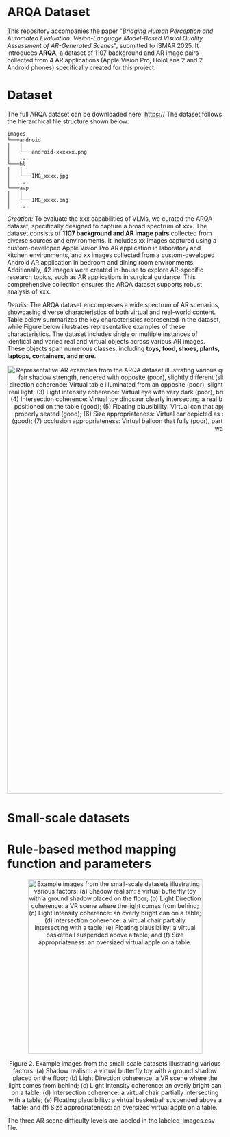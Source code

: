 # ARQA Dataset
This repository accompanies the paper "_Bridging Human Perception and Automated Evaluation: Vision-Language Model-Based Visual Quality Assessment of AR-Generated Scenes_", submitted to ISMAR 2025. It introduces **ARQA**, a dataset of 1107 background and AR image pairs collected from 4 AR applications (Apple Vision Pro, HoloLens 2 and 2 Android phones) specifically created for this project. 

# Dataset
The full ARQA dataset can be downloaded here: [https://](https://) The dataset follows the hierarchical file structure shown below:
```
images
└───android
│   │
│   └───android-xxxxxx.png
│   ...
└───hl
│   │
│   └───IMG_xxxx.jpg
│   ...
└───avp
│   │
│   └───IMG_xxxx.png
│   ...
```

_Creation:_ To evaluate the xxx capabilities of VLMs, we curated the ARQA dataset, specifically designed to capture a broad spectrum of xxx. The dataset consists of **1107 background and AR image pairs** collected from diverse sources and environments. It includes xx images captured using a custom-developed Apple Vision Pro AR application in laboratory and kitchen environments, and xx images collected from a custom-developed Android AR application in bedroom and dining room environments. Additionally, 42 images were created in-house to explore AR-specific research topics, such as AR applications in surgical guidance. This comprehensive collection ensures the ARQA dataset supports robust analysis of xxx. 

_Details:_ The ARQA dataset encompasses a wide spectrum of AR scenarios, showcasing diverse characteristics of both virtual and real-world content. Table below summarizes the key characteristics represented in the dataset, while Figure below illustrates representative examples of these characteristics. The dataset includes single or multiple instances of identical and varied real and virtual objects across various AR images. These objects span numerous classes, including **toys, food, shoes, plants, laptops, containers, and more**.

<p align="center"><img width="1000" alt="Representative AR examples from the ARQA dataset illustrating various quality levels across 7 visual factors: (1) Shadow reailsm: Virtual basket with fair shadow strength, rendered with opposite (poor), slightly different (slightly degraded), or same (good) direction as the real shadow; (2) Light direction coherence: Virtual table illuminated from an opposite (poor), slightly different (slightly degraded), or consistent (good) direction compared to real light; (3) Light intensity coherence: Virtual eye with very dark (poor), bright but detail-obscuring (slightly degraded), or clear (good) light intensity; (4) Intersection coherence: Virtual toy dinosaur clearly intersecting a real bottle (poor), slightly sinking into the board (slightly degraded), or correctly positioned on the table (good); (5) Floating plausibility: Virtual can that appears obviously detached (poor), slightly elevated (slightly degraded), or properly seated (good); (6) Size appropriateness: Virtual car depicted as obviously small (poor), slightly small (slightly degraded), or normal-sized (good); (7) occlusion appropriateness: Virtual balloon that fully (poor), partially (slightly degraded), or does not block (good) the warning sign on the wall." src="https://github.com/.png"></p>

# Small-scale datasets

# Rule-based method mapping function and parameters



<p align="center"><img width="407" alt="Example images from the small-scale datasets illustrating various factors: (a) Shadow realism: a virtual butterfly toy with a ground shadow placed on the floor; (b) Light Direction coherence: a VR scene where the light comes from behind; (c) Light Intensity coherence: an overly bright can on a table; (d) Intersection coherence: a virtual chair partially intersecting with a table; (e) Floating plausibility: a virtual basketball suspended above a table; and (f) Size appropriateness: an oversized virtual apple on a table." src="https://github.com/ARResearcher/ARQA/blob/main/images/Motivation_dataset.png"></p>
<p align="center">Figure 2. Example images from the small-scale datasets illustrating various factors: (a) Shadow realism: a virtual butterfly toy with a ground shadow placed on the floor; (b) Light Direction coherence: a VR scene where the light comes from behind; (c) Light Intensity coherence: an overly bright can on a table; (d) Intersection coherence: a virtual chair partially intersecting with a table; (e) Floating plausibility: a virtual basketball suspended above a table; and (f) Size appropriateness: an oversized virtual apple on a table.</p> 


The three AR scene difficulty levels are labeled in the labeled_images.csv file.
